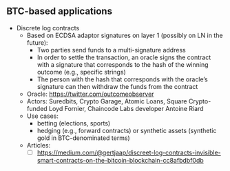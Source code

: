 ## BTC-based applications

- Discrete log contracts
  - Based on ECDSA adaptor signatures on layer 1 (possibly on LN in the future):
    - Two parties send funds to a multi-signature address
    - In order to settle the transaction, an oracle signs the contract with a signature that corresponds to the hash of the winning outcome (e.g., specific strings)
    - The person with the hash that corresponds with the oracle’s signature can then withdraw the funds from the contract
  - Oracle: https://twitter.com/outcomeobserver
  - Actors: Suredbits, Crypto Garage, Atomic Loans, Square Crypto-funded Loyd Fornier, Chaincode Labs developer Antoine Riard
  - Use cases:
    - betting (elections, sports)
    - hedging (e.g., forward contracts) or synthetic assets (synthetic gold in BTC-denominated terms)
   - Articles:
      - [ ] https://medium.com/@gertjaap/discreet-log-contracts-invisible-smart-contracts-on-the-bitcoin-blockchain-cc8afbdbf0db
